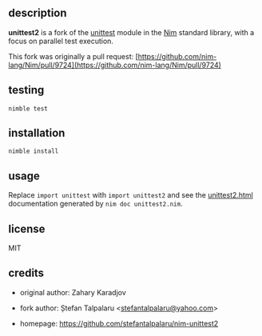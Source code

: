 ## description

**unittest2** is a fork of the [unittest](https://nim-lang.org/docs/unittest.html) module in the
[Nim](https://nim-lang.org/) standard library, with a focus on parallel test
execution.

This fork was originally a pull request: [https://github.com/nim-lang/Nim/pull/9724](https://github.com/nim-lang/Nim/pull/9724)

## testing

```text
nimble test
```

## installation

```text
nimble install
```

## usage

Replace `import unittest` with `import unittest2` and see the [unittest2.html](https://stefantalpalaru.github.io/nim-unittest2/unittest2.html) documentation generated by `nim doc unittest2.nim`.

## license

MIT

## credits

- original author: Zahary Karadjov

- fork author: Ștefan Talpalaru \<stefantalpalaru@yahoo.com\>

- homepage: https://github.com/stefantalpalaru/nim-unittest2

